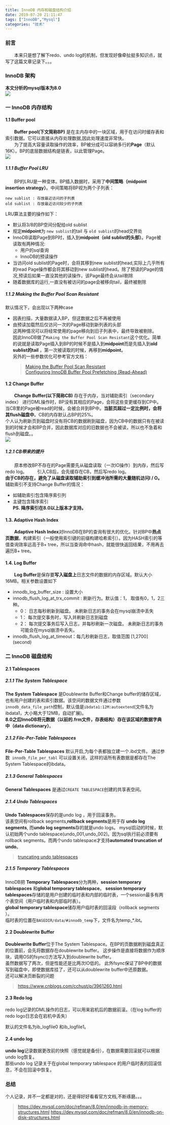 ```yaml
---
title: InnoDB 内存和磁盘结构介绍
date: 2019-07-20 21:11:47
tags: ["InnoDB","Mysql"]
categories: "技术"
---
```

### 前言
&emsp;&emsp;本来只是想了解下redo、undo log的机制，但发现好像牵扯挺多知识点，就写了这篇文章记录下。。。
### InnoDB 架构
**本文分析的mysql版本为8.0**  
![](/img/innodb-architecture.png)
### 一  InnoDB 内存结构
####  1.1 Buffer pool  
&emsp;&emsp;**Buffer   pool(下文简称BP)** 是在主内存中的一块区域，用于在访问时缓存表和索引数据。它可以直接从内存处理数据,因此处理速度非常快。  
&emsp;&emsp;为了提高大容量读取操作的效率，BP被分成可以容纳多行的**Page**（默认16K）。BP的底层数据结构是链表，以此管理Page。  
![](/img/innodb-buffer-pool-list.png) 
##### 1.1.1 Buffer Pool LRU 
&emsp;&emsp;BP的LRU是一种变体。BP插入数据时，采用了**中间策略（midpoint insertion strategy）**。中间策略将BP视为两个子列表：
```
new sublist : 存放最近访问的子列表
old sublist : 存放最近访问较少的子列表 
```
LRU算法主要的操作如下：
* 默认将3/8的BP空间分配给old sublist
* 规定**midpoint**为 `new sublist`的tail 与 `old sublist`的head交界处
* InnoDB读取Page到BP时，插入到**midpoint（old sublist的头部）**。Page被读取有两种情况:
	* 用户的sql查询
	* InnoDB的预读操作
* 当访问old sublist的Page时，会将其移到new sublist的head,实际上几乎所有的read Page操作都会将其移动到new sublist的head。除了预读的Page的情况,预读后如果一直没其他的读操作，该Page最终会从tail剔除
* 随着数据库的运行,一直没有被访问的page会被移向tail，最终被剔除

##### 1.1.2 Making the Buffer Pool Scan Resistant
默认情况下，会出现以下两种case
* 因表扫描，大量数据读入BP，但这数据之后不再被使用 
* 由预读加载然后仅访问一次的Page移动到新列表的头部  
 这两种情况可以将经常使用的page移向到旧子列表中，最终导致被剔除。  
  因此InnoDB做了`Making the Buffer Pool Scan Resistant`这个优化。简单的说就是读取Page插入到BP的时候不是插入到**midpoint**而是先插入到**old sublist的tail**   ，第一次被读取的时候，再移到**midpoint**。  
  另外的一些参数优化可参考官方文档：
   > [Making the Buffer Pool Scan Resistant](https://dev.mysql.com/doc/refman/8.0/en/innodb-performance-midpoint_insertion.html)  
    >[Configuring InnoDB Buffer Pool Prefetching (Read-Ahead)](https://dev.mysql.com/doc/refman/8.0/en/innodb-performance-read_ahead.html)  

####  1.2 Change Buffer
&emsp;&emsp;**Change Buffer(以下简称CB)** 存在于内存，当对辅助索引（secondary index） 进行DML操作时，BP没有其相应的Page，会将这些变更缓存到CP中。当CB里的Page被read的时候，会被合并到BP中。**当脏页超过一定比例时，会将其flush磁盘中**。CB的内存默认占BP的25%。  
个人认为刷新页到磁盘时没有将CB的数据刷到磁盘，因为CB中的数据只有在被读到的时候才会和BP合并，因此数据库对应的旧数据也不会被读，所以也不急着和flush到磁盘。。  
![](/img/innodb-change-buffer.png)  
##### 1.2.1 CB带来的提升
&emsp;&emsp;原本修改BP不存在的Page需要先从磁盘读取（一次IO操作）到内存，然后写redo log。
&emsp;&emsp;引入CB后，会先缓存在CB，然后写redo log。  
**由于CB的存在，避免了从磁盘读取辅助索引到缓冲池所需的大量随机访问I / O。**  
辅助索引不支持Change Buffer的情况：
* 如辅助索引包含降序索引列
* 主键包含降序索引  
**PS. 降序索引在8.0以上版本才支持。**

#### 1.3. Adaptive Hash Index
&emsp;&emsp;**Adaptive Hash Index**对InnoDB在BP的查询有很大的优化。针对BP中**热点页数据**，构建索引（一般使用索引键的前缀构建哈希索引）。因为HASH索引的等值查询效率远高于B+ tree，所以当查询命中hash，就能很快返回结果，不用再去遍历B+ tree。
####  1.4. Log Buffer
&emsp;&emsp;**Log Buffer**是保存要**写入磁盘上**日志文件的数据的内存区域。默认大小16MB。相关参数设置如下
* innodb_log_buffer_size : 设置大小
*  innodb_flush_log_at_trx_commit : 刷新行为。默认值：1， 取值有0，1，2三种。
	* 0： 日志每秒刷新到磁盘。 未刷新日志的事务会在mysql崩溃中丢失
	* 1： 每次提交事务时，写入并刷新日志到磁盘
	* 2： 每次提交事务后写入日志，并每秒刷新一次磁盘。 未刷新日志的事务可能会在mysql崩溃中丢失。
* innodb_flush_log_at_timeout：每几秒刷新日志，取值范围 [1,2700] (second)

### 二 InnoDB 磁盘结构
####  2.1 Tablespaces
##### 2.1.1 The System Tablespace
**The System Tablespace** 是Doublewrite Buffer和Change buffer的储存区域，也有用户创建的表和索引数据。该空间的数据文件通过参数`innodb_data_file_path`控制，默认值是`ibdata1:12M:autoextend`(文件名为ibdata1，大小略大于12MB，自动扩展)。   
**8.0之后InnoDB将元数据（以前的.frm文件，存表结构）存在该区域的数据字典中（data dictionary）**。
##### 2.1.2 File-Per-Table Tablespaces
**File-Per-Table Tablespaces** 默认开启,为每个表都独立建一个.ibd文件。 通过参数` innodb_file_per_tabl`  可以设置关闭，这样的话所有表数据是都存在The System Tablespace的ibdata。
##### 2.1.3 General Tablespaces
**General Tablespaces** 是通过`CREATE TABLESPACE`创建的共享表空间。
##### 2.1.4 Undo Tablespaces
**Undo Tablespaces**保存的是undo log ，用于回滚事务。  
该表空间有rollback segments,**rollback segments**是用于存 **undo log segments**, 而**undo log segments**存的就是undo logs。
mysql启动的时候，默认初始两个undo tablespace(undo_001,undo_002)。因为sql执行前必须要有rollback segments。而两个undo tablespace才支持**automated truncation of undo**。
>[truncating  undo tablespaces](https://dev.mysql.com/doc/refman/8.0/en/innodb-undo-tablespaces.html#truncate-undo-tablespace)
##### 2.1.5  Temporary Tablespaces
InnoDB把 **Temporary Tablespaces**分为两种，**session temporary tablespaces** 和**global temporary tablespace**。
**session temporary tablespaces**存储的是用户创建的临时表和内部的临时表，一个session最多有两个表空间（用户临时表和内部临时表）。  
**global temporary tablespace**储存用户临时表的回滚段（rollback segments ）。  
临时表的位置在`BASEDIR/data/#innodb_temp`下，文件名为temp_*.ibt。
####  2.2 Doublewrite Buffer 
**Doublewrite Buffer**位于The System Tablespace。在BP的页数据刷到磁盘真正的位置前，会先将数据存在doublewrite buffer。 这步操作是直接将数据作为顺序块，调用OS的fsync()方法写入到doublewrite buffer。  
虽然数据写了两次，但是性能还是比两次IO低的。
此外fsync保证了BP中的数据写到磁盘中，即使数据库挂了，还可以从doublewrite buffer中还原数据。  
还可以解决页断裂的问题
>https://www.cnblogs.com/cchust/p/3961260.html
#### 2.3 Redo log 
redo log记录的DML操作的日志，可以用来宕机后的数据前滚。（在log buffer的redo logo日志会在宕机中丢失）
  
 默认的文件名为ib_logfile0 和ib_logfile1。
#### 2.4 undo log
**undo log**记录数据更改前的快照（感觉就是备份），在数据需要回滚就可以根据undo log恢复。  
那些undo log 记录关于在global temporary tablespace 的用户临时表的回滚信息，不会在回滚中恢复。
### 总结
个人记录，并不一定都是对的，还是得好好看看官方文档,不断琢磨。。。
>https://dev.mysql.com/doc/refman/8.0/en/innodb-in-memory-structures.html
https://dev.mysql.com/doc/refman/8.0/en/innodb-on-disk-structures.html
